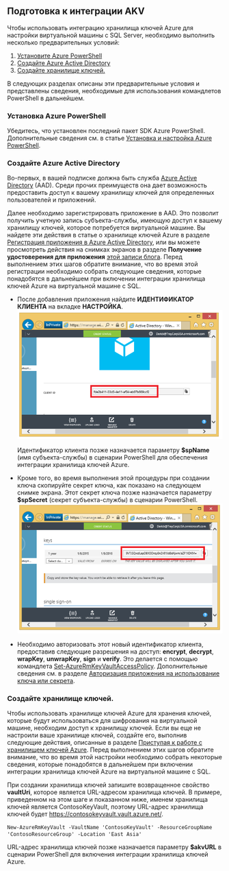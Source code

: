 ## Подготовка к интеграции AKV
Чтобы использовать интеграцию хранилища ключей Azure для настройки виртуальной машины с SQL Server, необходимо выполнить несколько предварительных условий:

1. [Установите Azure PowerShell](#install-azure-powershell)
2. [Создайте Azure Active Directory](#create-an-azure-active-directory)
3. [Создайте хранилище ключей.](#create-a-key-vault)

В следующих разделах описаны эти предварительные условия и представлены сведения, необходимые для использования командлетов PowerShell в дальнейшем.

### Установка Azure PowerShell
Убедитесь, что установлен последний пакет SDK Azure PowerShell. Дополнительные сведения см. в статье [Установка и настройка Azure PowerShell](../articles/powershell-install-configure.md).

### Создайте Azure Active Directory
Во-первых, в вашей подписке должна быть служба [Azure Active Directory](https://azure.microsoft.com/trial/get-started-active-directory/) (AAD). Среди прочих преимуществ она дает возможность предоставить доступ к вашему хранилищу ключей для определенных пользователей и приложений.

Далее необходимо зарегистрировать приложение в AAD. Это позволит получить учетную запись субъекта-службы, имеющую доступ к вашему хранилищу ключей, которое потребуется виртуальной машине. Вы найдете эти действия в статье о хранилище ключей Azure в разделе [Регистрация приложения в Azure Active Directory](../articles/key-vault/key-vault-get-started.md#register), или вы можете просмотреть действия на снимках экранов в разделе **Получение удостоверения для приложения** [этой записи блога](http://blogs.technet.com/b/kv/archive/2015/01/09/azure-key-vault-step-by-step.aspx). Перед выполнением этих шагов обратите внимание, что во время этой регистрации необходимо собрать следующие сведения, которые понадобятся в дальнейшем при включении интеграции хранилища ключей Azure на виртуальной машине с SQL.

* После добавления приложения найдите **ИДЕНТИФИКАТОР КЛИЕНТА** на вкладке **НАСТРОЙКА**. ![Идентификатор клиента Azure Active Directory](./media/virtual-machines-sql-server-akv-prepare/aad-client-id.png)
  
    Идентификатор клиента позже назначается параметру **$spName** (имя субъекта-службы) в сценарии PowerShell для обеспечения интеграции хранилища ключей Azure. 
* Кроме того, во время выполнения этой процедуры при создании ключа скопируйте секрет ключа, как показано на следующем снимке экрана. Этот секрет ключа позже назначается параметру **$spSecret** (секрет субъекта-службы) в сценарии PowerShell. ![Секрет Azure Active Directory](./media/virtual-machines-sql-server-akv-prepare/aad-sp-secret.png)
* Необходимо авторизовать этот новый идентификатор клиента, предоставив следующие разрешения на доступ: **encrypt**, **decrypt**, **wrapKey**, **unwrapKey**, **sign** и **verify**. Это делается с помощью командлета [Set-AzureRmKeyVaultAccessPolicy](https://msdn.microsoft.com/library/azure/mt603625.aspx). Дополнительные сведения см. в разделе [Авторизация приложения на использование ключа или секрета](../articles/key-vault/key-vault-get-started.md#authorize).

### Создайте хранилище ключей.
Чтобы использовать хранилище ключей Azure для хранения ключей, которые будут использоваться для шифрования на виртуальной машине, необходим доступ к хранилищу ключей. Если вы еще не настроили ваше хранилище ключей, создайте его, выполнив следующие действия, описанные в разделе [Приступая к работе с хранилищем ключей Azure](../articles/key-vault/key-vault-get-started.md). Перед выполнением этих шагов обратите внимание, что во время этой настройки необходимо собрать некоторые сведения, которые понадобятся в дальнейшем при включении интеграции хранилища ключей Azure на виртуальной машине с SQL.

При создании хранилища ключей запишите возвращенное свойство **vaultUri**, которое является URL-адресом хранилища ключей. В примере, приведенном на этом шаге и показанном ниже, именем хранилища ключей является ContosoKeyVault, поэтому URL-адрес хранилища ключей будет https://contosokeyvault.vault.azure.net/.

    New-AzureRmKeyVault -VaultName 'ContosoKeyVault' -ResourceGroupName 'ContosoResourceGroup' -Location 'East Asia'

URL-адрес хранилища ключей позже назначается параметру **$akvURL** в сценарии PowerShell для включения интеграции хранилища ключей Azure.

<!---HONumber=AcomDC_1223_2015-->